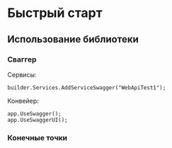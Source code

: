 # Быстрый старт

## Использование библиотеки

### Сваггер

Сервисы:
```sharp
builder.Services.AddServiceSwagger("WebApiTest1");
```
Конвейер:
```sharp
app.UseSwagger();
app.UseSwaggerUI();
```

### Конечные точки

